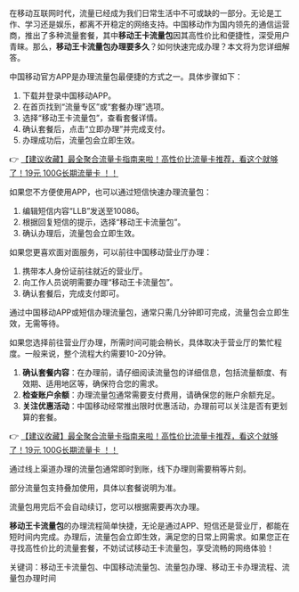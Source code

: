 
在移动互联网时代，流量已经成为我们日常生活中不可或缺的一部分。无论是工作、学习还是娱乐，都离不开稳定的网络支持。中国移动作为国内领先的通信运营商，推出了多种流量套餐，其中**移动王卡流量包**因其高性价比和便捷性，深受用户青睐。那么，**移动王卡流量包办理要多久**？如何快速完成办理？本文将为您详细解答。


中国移动官方APP是办理流量包最便捷的方式之一。具体步骤如下：
1. 下载并登录中国移动APP。
2. 在首页找到“流量专区”或“套餐办理”选项。
3. 选择“移动王卡流量包”，查看套餐详情。
4. 确认套餐后，点击“立即办理”并完成支付。
5. 办理成功后，流量包会立即生效。

👉 [【建议收藏】最全聚合流量卡指南来啦！高性价比流量卡推荐，看这个就够了！19元 100G长期流量卡 ！！](https://bit.ly/Liuliangka)

如果您不方便使用APP，也可以通过短信快速办理流量包：
1. 编辑短信内容“LLB”发送至10086。
2. 根据回复短信的提示，选择“移动王卡流量包”。
3. 确认办理后，流量包会立即生效。

如果您更喜欢面对面服务，可以前往中国移动营业厅办理：
1. 携带本人身份证前往就近的营业厅。
2. 向工作人员说明需要办理“移动王卡流量包”。
3. 确认套餐后，完成支付即可。


通过中国移动APP或短信办理流量包，通常只需几分钟即可完成，流量包会立即生效，无需等待。

如果您选择前往营业厅办理，所需时间可能会稍长，具体取决于营业厅的繁忙程度。一般来说，整个流程大约需要10-20分钟。


1. **确认套餐内容**：在办理前，请仔细阅读流量包的详细信息，包括流量额度、有效期、适用地区等，确保符合您的需求。
2. **检查账户余额**：办理流量包通常需要支付费用，请确保您的账户余额充足。
3. **关注优惠活动**：中国移动经常推出限时优惠活动，办理前可以关注是否有更划算的套餐。

👉 [【建议收藏】最全聚合流量卡指南来啦！高性价比流量卡推荐，看这个就够了！19元 100G长期流量卡 ！！](https://bit.ly/Liuliangka)


通过线上渠道办理的流量包通常即时到账，线下办理则需要稍等片刻。

部分流量包支持叠加使用，具体以套餐说明为准。

流量包用完后不会自动续订，您可以根据需要再次办理。


**移动王卡流量包**的办理流程简单快捷，无论是通过APP、短信还是营业厅，都能在短时间内完成。办理后，流量包会立即生效，满足您的日常上网需求。如果您正在寻找高性价比的流量套餐，不妨试试移动王卡流量包，享受流畅的网络体验！

关键词：移动王卡流量包、中国移动流量包、流量包办理、移动王卡办理流程、流量包办理时间
